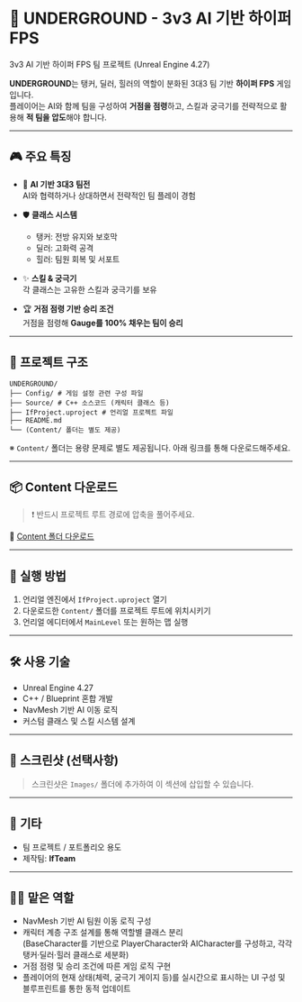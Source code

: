 # 🔫 UNDERGROUND - 3v3 AI 기반 하이퍼 FPS  
3v3 AI 기반 하이퍼 FPS 팀 프로젝트 (Unreal Engine 4.27)

**UNDERGROUND**는 탱커, 딜러, 힐러의 역할이 분화된 3대3 팀 기반 **하이퍼 FPS** 게임입니다.  
플레이어는 AI와 함께 팀을 구성하여 **거점을 점령**하고, 스킬과 궁극기를 전략적으로 활용해 **적 팀을 압도**해야 합니다.

---

## 🎮 주요 특징

- 🧠 **AI 기반 3대3 팀전**  
  AI와 협력하거나 상대하면서 전략적인 팀 플레이 경험

- 🛡️ **클래스 시스템**  
  - 탱커: 전방 유지와 보호막
  - 딜러: 고화력 공격
  - 힐러: 팀원 회복 및 서포트

- ✨ **스킬 & 궁극기**  
  각 클래스는 고유한 스킬과 궁극기를 보유

- 🏆 **거점 점령 기반 승리 조건**  
  거점을 점령해 **Gauge를 100% 채우는 팀이 승리**

---

## 📂 프로젝트 구조
```
UNDERGROUND/
├── Config/ # 게임 설정 관련 구성 파일
├── Source/ # C++ 소스코드 (캐릭터 클래스 등)
├── IfProject.uproject # 언리얼 프로젝트 파일
├── README.md
└── (Content/ 폴더는 별도 제공)
```
※ `Content/` 폴더는 용량 문제로 별도 제공됩니다. 아래 링크를 통해 다운로드해주세요.

---

## 📦 Content 다운로드

> ❗ 반드시 프로젝트 루트 경로에 압축을 풀어주세요.

🔗 [Content 폴더 다운로드](https://drive.google.com/file/d/1pthrbs2sZKIR8AGGFvjCNGzKNnwuhIlS/view?usp=sharing)

---

## 🚀 실행 방법

1. 언리얼 엔진에서 `IfProject.uproject` 열기
2. 다운로드한 `Content/` 폴더를 프로젝트 루트에 위치시키기
3. 언리얼 에디터에서 `MainLevel` 또는 원하는 맵 실행

---

## 🛠️ 사용 기술

- Unreal Engine 4.27
- C++ / Blueprint 혼합 개발
- NavMesh 기반 AI 이동 로직
- 커스텀 클래스 및 스킬 시스템 설계

---

## 📸 스크린샷 (선택사항)

> 스크린샷은 `Images/` 폴더에 추가하여 이 섹션에 삽입할 수 있습니다.

---

## 📃 기타

- 팀 프로젝트 / 포트폴리오 용도
- 제작팀: **IfTeam**

---

## 🙋‍♂️ 맡은 역할

- NavMesh 기반 AI 팀원 이동 로직 구성
- 캐릭터 계층 구조 설계를 통해 역할별 클래스 분리  
  (BaseCharacter를 기반으로 PlayerCharacter와 AICharacter를 구성하고, 각각 탱커·딜러·힐러 클래스로 세분화)
- 거점 점령 및 승리 조건에 따른 게임 로직 구현
- 플레이어의 현재 상태(체력, 궁극기 게이지 등)를 실시간으로 표시하는 UI 구성 및 블루프린트를 통한 동적 업데이트

